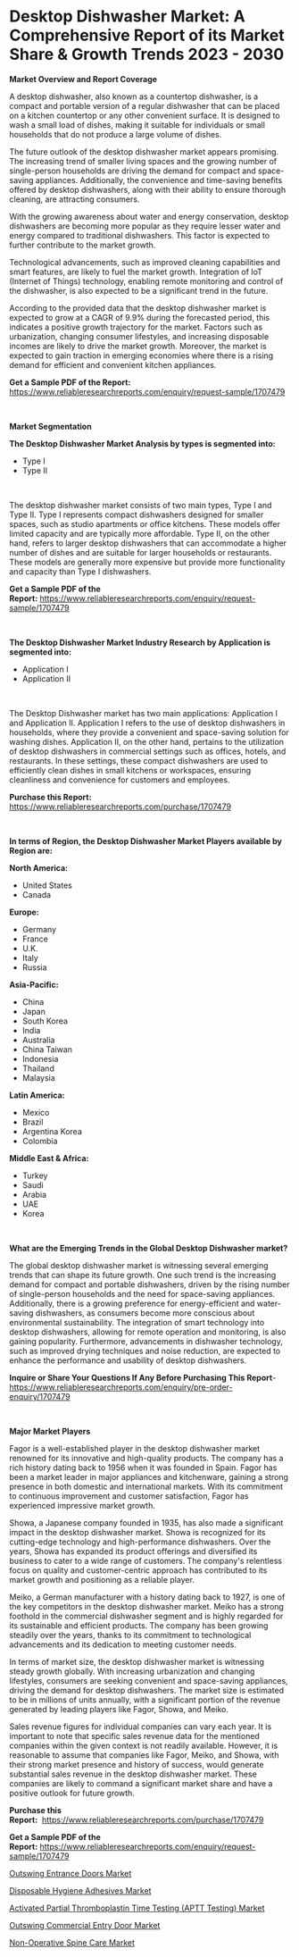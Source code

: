 <p><h1>Desktop Dishwasher Market: A Comprehensive Report of its Market Share & Growth Trends 2023 - 2030</h1></p><p><strong>Market Overview and Report Coverage</strong></p>
<p><p>A desktop dishwasher, also known as a countertop dishwasher, is a compact and portable version of a regular dishwasher that can be placed on a kitchen countertop or any other convenient surface. It is designed to wash a small load of dishes, making it suitable for individuals or small households that do not produce a large volume of dishes.</p><p>The future outlook of the desktop dishwasher market appears promising. The increasing trend of smaller living spaces and the growing number of single-person households are driving the demand for compact and space-saving appliances. Additionally, the convenience and time-saving benefits offered by desktop dishwashers, along with their ability to ensure thorough cleaning, are attracting consumers.</p><p>With the growing awareness about water and energy conservation, desktop dishwashers are becoming more popular as they require lesser water and energy compared to traditional dishwashers. This factor is expected to further contribute to the market growth.</p><p>Technological advancements, such as improved cleaning capabilities and smart features, are likely to fuel the market growth. Integration of IoT (Internet of Things) technology, enabling remote monitoring and control of the dishwasher, is also expected to be a significant trend in the future.</p><p>According to the provided data that the desktop dishwasher market is expected to grow at a CAGR of 9.9% during the forecasted period, this indicates a positive growth trajectory for the market. Factors such as urbanization, changing consumer lifestyles, and increasing disposable incomes are likely to drive the market growth. Moreover, the market is expected to gain traction in emerging economies where there is a rising demand for efficient and convenient kitchen appliances.</p></p>
<p><strong>Get a Sample PDF of the Report:</strong> <a href="https://www.reliableresearchreports.com/enquiry/request-sample/1707479">https://www.reliableresearchreports.com/enquiry/request-sample/1707479</a></p>
<p>&nbsp;</p>
<p><strong>Market Segmentation</strong></p>
<p><strong>The Desktop Dishwasher Market Analysis by types is segmented into:</strong></p>
<p><ul><li>Type I</li><li>Type II</li></ul></p>
<p>&nbsp;</p>
<p><p>The desktop dishwasher market consists of two main types, Type I and Type II. Type I represents compact dishwashers designed for smaller spaces, such as studio apartments or office kitchens. These models offer limited capacity and are typically more affordable. Type II, on the other hand, refers to larger desktop dishwashers that can accommodate a higher number of dishes and are suitable for larger households or restaurants. These models are generally more expensive but provide more functionality and capacity than Type I dishwashers.</p></p>
<p><strong>Get a Sample PDF of the Report:</strong>&nbsp;<a href="https://www.reliableresearchreports.com/enquiry/request-sample/1707479">https://www.reliableresearchreports.com/enquiry/request-sample/1707479</a></p>
<p>&nbsp;</p>
<p><strong>The Desktop Dishwasher Market Industry Research by Application is segmented into:</strong></p>
<p><ul><li>Application I</li><li>Application II</li></ul></p>
<p>&nbsp;</p>
<p><p>The Desktop Dishwasher market has two main applications: Application I and Application II. Application I refers to the use of desktop dishwashers in households, where they provide a convenient and space-saving solution for washing dishes. Application II, on the other hand, pertains to the utilization of desktop dishwashers in commercial settings such as offices, hotels, and restaurants. In these settings, these compact dishwashers are used to efficiently clean dishes in small kitchens or workspaces, ensuring cleanliness and convenience for customers and employees.</p></p>
<p><strong>Purchase this Report:</strong>&nbsp; <a href="https://www.reliableresearchreports.com/purchase/1707479">https://www.reliableresearchreports.com/purchase/1707479</a></p>
<p>&nbsp;</p>
<p><strong>In terms of Region, the Desktop Dishwasher Market Players available by Region are:</strong></p>
<p>
    <p> <strong> North America: </strong>
        <ul>
            <li>United States</li>
            <li>Canada</li>
        </ul>
        </p> 
    <p> <strong> Europe: </strong>
        <ul>
            <li>Germany</li>
            <li>France</li>
            <li>U.K.</li>
            <li>Italy</li>
            <li>Russia</li>
        </ul>
        </p> 
    <p> <strong> Asia-Pacific: </strong>
        <ul>
            <li>China</li>
            <li>Japan</li>
            <li>South Korea</li>
            <li>India</li>
            <li>Australia</li>
            <li>China Taiwan</li>
            <li>Indonesia</li>
            <li>Thailand</li>
            <li>Malaysia</li>
        </ul>
        </p> 
    <p> <strong> Latin America: </strong>
        <ul>
            <li>Mexico</li>
            <li>Brazil</li>
            <li>Argentina Korea</li>
            <li>Colombia</li>
        </ul>
        </p> 
    <p> <strong> Middle East & Africa: </strong>
        <ul>
            <li>Turkey</li>
            <li>Saudi</li>
            <li>Arabia</li>
            <li>UAE</li>
            <li>Korea</li>
        </ul>
    </p>
    </p>
<p>&nbsp;</p>
<p><strong>What are the Emerging Trends in the Global Desktop Dishwasher market?</strong></p>
<p><p>The global desktop dishwasher market is witnessing several emerging trends that can shape its future growth. One such trend is the increasing demand for compact and portable dishwashers, driven by the rising number of single-person households and the need for space-saving appliances. Additionally, there is a growing preference for energy-efficient and water-saving dishwashers, as consumers become more conscious about environmental sustainability. The integration of smart technology into desktop dishwashers, allowing for remote operation and monitoring, is also gaining popularity. Furthermore, advancements in dishwasher technology, such as improved drying techniques and noise reduction, are expected to enhance the performance and usability of desktop dishwashers.</p></p>
<p><strong>Inquire or Share Your Questions If Any Before Purchasing This Report</strong>- <a href="https://www.reliableresearchreports.com/enquiry/pre-order-enquiry/1707479">https://www.reliableresearchreports.com/enquiry/pre-order-enquiry/1707479</a></p>
<p>&nbsp;</p>
<p><strong>Major Market Players</strong></p>
<p><p>Fagor is a well-established player in the desktop dishwasher market renowned for its innovative and high-quality products. The company has a rich history dating back to 1956 when it was founded in Spain. Fagor has been a market leader in major appliances and kitchenware, gaining a strong presence in both domestic and international markets. With its commitment to continuous improvement and customer satisfaction, Fagor has experienced impressive market growth.</p><p>Showa, a Japanese company founded in 1935, has also made a significant impact in the desktop dishwasher market. Showa is recognized for its cutting-edge technology and high-performance dishwashers. Over the years, Showa has expanded its product offerings and diversified its business to cater to a wide range of customers. The company's relentless focus on quality and customer-centric approach has contributed to its market growth and positioning as a reliable player.</p><p>Meiko, a German manufacturer with a history dating back to 1927, is one of the key competitors in the desktop dishwasher market. Meiko has a strong foothold in the commercial dishwasher segment and is highly regarded for its sustainable and efficient products. The company has been growing steadily over the years, thanks to its commitment to technological advancements and its dedication to meeting customer needs.</p><p>In terms of market size, the desktop dishwasher market is witnessing steady growth globally. With increasing urbanization and changing lifestyles, consumers are seeking convenient and space-saving appliances, driving the demand for desktop dishwashers. The market size is estimated to be in millions of units annually, with a significant portion of the revenue generated by leading players like Fagor, Showa, and Meiko.</p><p>Sales revenue figures for individual companies can vary each year. It is important to note that specific sales revenue data for the mentioned companies within the given context is not readily available. However, it is reasonable to assume that companies like Fagor, Meiko, and Showa, with their strong market presence and history of success, would generate substantial sales revenue in the desktop dishwasher market. These companies are likely to command a significant market share and have a positive outlook for future growth.</p></p>
<p><strong>Purchase this Report:</strong>&nbsp;&nbsp;<a href="https://www.reliableresearchreports.com/purchase/1707479">https://www.reliableresearchreports.com/purchase/1707479</a></p>
<p></p>
<p><strong>Get a Sample PDF of the Report:</strong>&nbsp;<a href="https://www.reliableresearchreports.com/enquiry/request-sample/1707479">https://www.reliableresearchreports.com/enquiry/request-sample/1707479</a></p>
<p><p><a href="https://medium.com/@deannakling2927/outswing-entrance-doors-market-analysis-and-sze-forecasted-for-period-from-2023-to-2030-df68b84f793d">Outswing Entrance Doors Market</a></p><p><a href="https://github.com/amonskiyk/Market-Research-Report-List-1/blob/main/disposable-hygiene-adhesives-market.md">Disposable Hygiene Adhesives Market</a></p><p><a href="https://www.linkedin.com/pulse/activated-partial-thromboplastin-time-testing-aptt-market-y3whe/">Activated Partial Thromboplastin Time Testing (APTT Testing) Market</a></p><p><a href="https://medium.com/@minnieebert2827/outswing-commercial-entry-door-market-furnishes-information-on-market-share-market-trends-and-8fc771095049">Outswing Commercial Entry Door Market</a></p><p><a href="https://www.linkedin.com/pulse/non-operative-spine-care-market-research-report-provides-vvdme/">Non-Operative Spine Care Market</a></p></p>